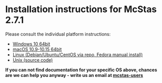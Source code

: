 # Installation instructions for McStas 2.7.1

Please consult the individual platform instructions:

* [Windows 10 64bit](Windows/README.md)
* [macOS 10.9-10.15 64bit](macOS/README.md)
* [Linux (Debian/Ubuntu/CentOS via repo, Fedora manual install)](Linux/README.md)
* [Unix (source code)](Linux/src/README.md)

**If you can not find documentation for your specific OS above, chances are we can help you anyway - write us an email at [mcstas-users](mailto:"mcstas-users@mcstas.org")**
